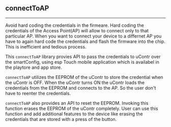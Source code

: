 ## connectToAP
---
Avoid hard coding the credentials in the firmeare. Hard coding the credentials of the Access Point(AP) will allow to connect only to that particular AP. When you want to connect your device to a differnet AP you have to again hard code the credentials and flash the firmware into the chip. This is inefficient and tedious process.

This ```connectToAP``` library provies API to pass the credentials to uContr over the smartConfig, using esp Touch mobile application which is availabel in the playtore and app store. 

```connectToAP``` utilizes the EEPROM of the uContr to store the credential when the uContr is OFF. When the uContr turns ON the uContr loads the credentials from the EEPROM and connects to the AP. So the user don't have to reenter the credentials. 

```connectToAP``` also provides an API to reset the EEPROM. Invoking this function erases the EEPROM of the uContr completely. User can use this function and add additional features to the device like erasing the credentials that are stored with a press of the button. 

